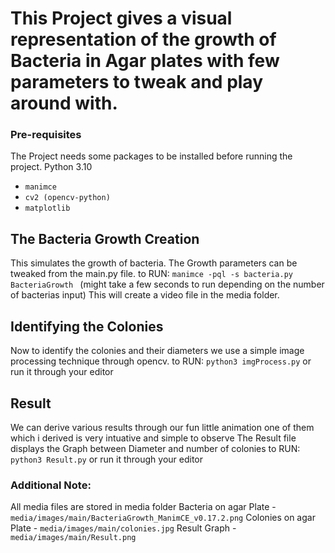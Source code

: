 # This Project gives a visual representation of the growth of Bacteria in Agar plates with few parameters to tweak and play around with.

### Pre-requisites
The Project needs some packages to be installed before running the project.
Python 3.10
- `manimce`
- `cv2 (opencv-python)`
- `matplotlib`

## The Bacteria Growth Creation
This simulates the growth of bacteria.
The Growth parameters can be tweaked from the main.py file.
to RUN:
```manimce -pql -s bacteria.py BacteriaGrowth ```
(might take a few seconds to run depending on the number of bacterias input)
This will create a video file in the media folder.

## Identifying the Colonies
Now to identify the colonies and their diameters we use a simple image processing technique through opencv.
to RUN:
```python3 imgProcess.py```
or run it through your editor

## Result
We can derive various results through our fun little animation
one of them which i derived is very intuative and simple to observe
The Result file displays the Graph between Diameter and number of colonies
to RUN:
```python3 Result.py```
or run it through your editor


### Additional Note:
All media files are stored in media folder
Bacteria on agar Plate - `media/images/main/BacteriaGrowth_ManimCE_v0.17.2.png`
Colonies on agar Plate - `media/images/main/colonies.jpg`
Result Graph - `media/images/main/Result.png`